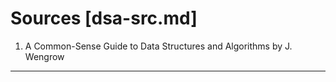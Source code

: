 # Sources [dsa-src.md]

1. A Common-Sense Guide to Data Structures and Algorithms by J. Wengrow

---
